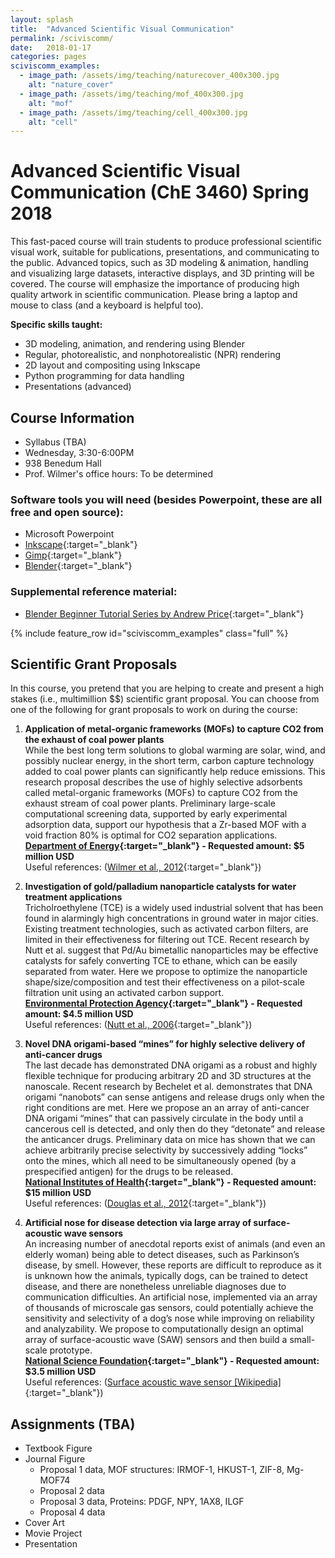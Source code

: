 ```yaml
---
layout: splash
title:  "Advanced Scientific Visual Communication"
permalink: /sciviscomm/
date:   2018-01-17
categories: pages
sciviscomm_examples:
  - image_path: /assets/img/teaching/naturecover_400x300.jpg
    alt: "nature_cover"
  - image_path: /assets/img/teaching/mof_400x300.jpg
    alt: "mof"
  - image_path: /assets/img/teaching/cell_400x300.jpg
    alt: "cell"
---
```


Advanced Scientific Visual Communication (ChE 3460) Spring 2018
===============================================================

This fast-paced course will train students to produce professional scientific visual work, suitable for publications, presentations, and communicating to the public. Advanced topics, such as 3D modeling & animation, handling and visualizing large datasets, interactive displays, and 3D printing will be covered. The course will emphasize the importance of producing high quality artwork in scientific communication. Please bring a laptop and mouse to class (and a keyboard is helpful too).

**Specific skills taught:**
-   3D modeling, animation, and rendering using Blender
-   Regular, photorealistic, and nonphotorealistic (NPR) rendering
-   2D layout and compositing using Inkscape
-   Python programming for data handling
-   Presentations (advanced)

Course Information
------------------
-   Syllabus (TBA)
-   Wednesday, 3:30-6:00PM
-   938 Benedum Hall
-   Prof. Wilmer's office hours: To be determined

### Software tools you will need (besides Powerpoint, these are all free and open source):

-   Microsoft Powerpoint
-   [Inkscape](https://inkscape.org/en/){:target="_blank"}
-   [Gimp](https://www.gimp.org/){:target="_blank"}
-   [Blender](https://www.blender.org/){:target="_blank"}

### Supplemental reference material:

-   [Blender Beginner Tutorial Series by Andrew Price](https://www.youtube.com/watch?v=VT5oZndzj68&list=PLjEaoINr3zgHs8uzT3yqe4iHGfkCmMJ0P){:target="_blank"}

{% include feature_row id="sciviscomm_examples" class="full" %}

Scientific Grant Proposals
--------------------------
In this course, you pretend that you are helping to create and present a high stakes (i.e., multimillion $$) scientific grant proposal. You can choose from one of the following for grant proposals to work on during the course:

1. **Application of metal-organic frameworks (MOFs) to capture CO2 from the exhaust of coal power plants** <br>
While the best long term solutions to global warming are solar, wind, and possibly nuclear energy, in the short term, carbon capture technology added to coal power plants can significantly help reduce emissions. This research proposal describes the use of highly selective adsorbents called metal-organic frameworks (MOFs) to capture CO2 from the exhaust stream of coal power plants. Preliminary large-scale computational screening data, supported by early experimental adsorption data, support our hypothesis that a Zr-based MOF with a void fraction 80% is optimal for CO2 separation applications. <br>
**[Department of Energy](https://www.energy.gov/){:target="_blank"} - Requested amount: $5 million USD** <br>
Useful references: ([Wilmer et al., 2012](http://pubs.rsc.org/en/content/articlelanding/2012/ee/c2ee23201d){:target="_blank"})

2. **Investigation of gold/palladium nanoparticle catalysts for water treatment applications** <br>
Tricholroethylene (TCE) is a widely used industrial solvent that has been found in alarmingly high concentrations in ground water in major cities. Existing treatment technologies, such as activated carbon filters, are limited in their effectiveness for filtering out TCE. Recent research by Nutt et al. suggest that Pd/Au bimetallic nanoparticles may be effective catalysts for safely converting TCE to ethane, which can be easily separated from water. Here we propose to optimize the nanoparticle shape/size/composition and test their effectiveness on a pilot-scale filtration unit using an activated carbon support. <br>
**[Environmental Protection Agency](https://www.epa.gov/){:target="_blank"} - Requested amount: $4.5 million USD** <br>
Useful references: ([Nutt et al., 2006](http://www.sciencedirect.com/science/article/pii/S0926337306003018){:target="_blank"})

3. **Novel DNA origami-based “mines” for highly selective delivery of anti-cancer drugs** <br>
The last decade has demonstrated DNA origami as a robust and highly flexible technique for producing arbitrary 2D and 3D structures at the nanoscale. Recent research by Bechelet et al. demonstrates that DNA origami “nanobots” can sense antigens and release drugs only when the right conditions are met. Here we propose an an array of anti-cancer DNA origami “mines” that can passively circulate in the body until a cancerous cell is detected, and only then do they “detonate” and release the anticancer drugs. Preliminary data on mice has shown that we can achieve arbitrarily precise selectivity by successively adding “locks” onto the mines, which all need to be simultaneously opened (by a prespecified antigen) for the drugs to be released. <br>
**[National Institutes of Health](https://www.nih.gov/){:target="_blank"} - Requested amount: $15 million USD** <br>
Useful references: ([Douglas et al., 2012](http://science.sciencemag.org/content/335/6070/831){:target="_blank"})

4. **Artificial nose for disease detection via large array of surface-acoustic wave sensors** <br>
An increasing number of anecdotal reports exist of animals (and even an elderly woman) being able to detect diseases, such as Parkinson’s disease, by smell. However, these reports are difficult to reproduce as it is unknown how the animals, typically dogs, can be trained to detect disease, and there are nonetheless unreliable diagnoses due to communication difficulties. An artificial nose, implemented via an array of thousands of microscale gas sensors, could potentially achieve the sensitivity and selectivity of a dog’s nose while improving on reliability and analyzability. We propose to computationally design an optimal array of surface-acoustic wave (SAW) sensors and then build a small-scale prototype. <br>
**[National Science Foundation](https://www.nsf.gov/){:target="_blank"} - Requested amount: $3.5 million USD** <br>
Useful references: ([Surface acoustic wave sensor [Wikipedia]](https://en.wikipedia.org/wiki/Surface_acoustic_wave_sensor){:target="_blank"})

Assignments (TBA)
-----------
-   Textbook Figure
-   Journal Figure
    -   Proposal 1 data, MOF structures: IRMOF-1, HKUST-1, ZIF-8, Mg-MOF74
    -   Proposal 2 data
    -   Proposal 3 data, Proteins: PDGF, NPY, 1AX8, ILGF
    -   Proposal 4 data
-   Cover Art
-   Movie Project
-   Presentation
